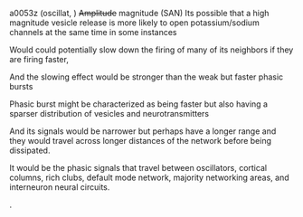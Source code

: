 a0053z
(oscillat, )
~~Amplitude~~ magnitude (SAN)
Its possible that a high magnitude vesicle release is more likely to open potassium/sodium channels at the same time in some instances

Would could potentially slow down the firing of many of its neighbors if they are firing faster,

And the slowing effect would be stronger than the weak but faster phasic bursts

Phasic burst might be characterized as being faster but also having a sparser distribution of vesicles and neurotransmitters

And its signals would be narrower but perhaps have a longer range and they would travel across longer distances of the network before being dissipated.

It would be the phasic signals that travel between oscillators, cortical columns, rich clubs, default mode network, majority networking areas, and interneuron neural circuits.




.
